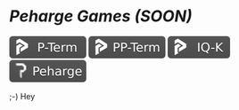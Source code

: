 # _**Peharge Games (SOON)**_

<p align="left">
    <img src="https://raw.githubusercontent.com/Peharge/p-terminal/main/icons/p-term-banner-3.svg" alt="peharge"/>
    <img src="https://raw.githubusercontent.com/Peharge/p-terminal/main/icons/pp-term-banner-3.svg" alt="peharge"/>
    <img src="https://raw.githubusercontent.com/Peharge/p-terminal/main/icons/iq-banner-3.svg" alt="peharge"/>
    <img src="https://raw.githubusercontent.com/Peharge/p-terminal/main/icons/peharge-banner-3.svg" alt="peharge"/>
</p>

;-) Hey
